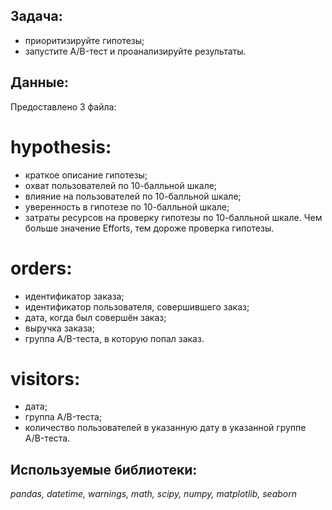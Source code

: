 ## Задача:
- приоритизируйте гипотезы;
- запустите A/B-тест и проанализируйте результаты.
## Данные:
Предоставлено 3 файла:
# hypothesis:
- краткое описание гипотезы;
- охват пользователей по 10-балльной шкале;
- влияние на пользователей по 10-балльной шкале;
- уверенность в гипотезе по 10-балльной шкале;
- затраты ресурсов на проверку гипотезы по 10-балльной шкале. Чем больше значение Efforts, тем дороже проверка гипотезы.
# orders:
- идентификатор заказа;
- идентификатор пользователя, совершившего заказ;
- дата, когда был совершён заказ;
- выручка заказа;
- группа A/B-теста, в которую попал заказ.
# visitors:
- дата;
- группа A/B-теста;
- количество пользователей в указанную дату в указанной группе A/B-теста.
## Используемые библиотеки:
*pandas, datetime, warnings, math, scipy, numpy, matplotlib, seaborn*
